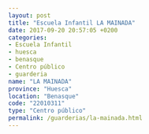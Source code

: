 ```yaml
---
layout: post
title: "Escuela Infantil LA MAINADA"
date: 2017-09-20 20:57:05 +0200
categories:
- Escuela Infantil
- huesca
- benasque
- Centro público
- guarderia
name: "LA MAINADA"
province: "Huesca"
location: "Benasque"
code: "22010311"
type: "Centro público"
permalink: /guarderias/la-mainada.html
---
```

